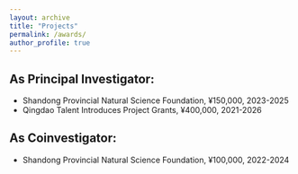 ```yaml
---
layout: archive
title: "Projects"
permalink: /awards/
author_profile: true
---
```


## As Principal Investigator:
* Shandong Provincial Natural Science Foundation, ¥150,000, 2023-2025
* Qingdao Talent Introduces Project Grants, ¥400,000, 2021-2026

## As Coinvestigator:
* Shandong Provincial Natural Science Foundation, ¥100,000, 2022-2024
